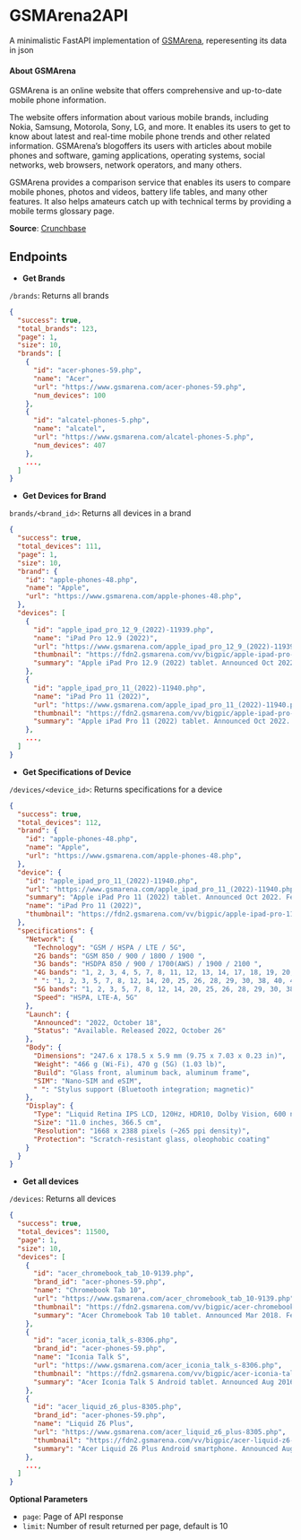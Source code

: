 # GSMArena2API
A minimalistic FastAPI implementation of [GSMArena](https://www.gsmarena.com/), reperesenting its data in json

#### About GSMArena
GSMArena is an online website that offers comprehensive and up-to-date mobile phone information.

The website offers information about various mobile brands, including Nokia, Samsung, Motorola, Sony, LG, and more. It enables its users to get to know about latest and real-time mobile phone trends and other related information. GSMArena’s blogoffers its users with articles about mobile phones and software, gaming applications, operating systems, social networks, web browsers, network operators, and many others.

GSMArena provides a comparison service that enables its users to compare mobile phones, photos and videos, battery life tables, and many other features. It also helps amateurs catch up with technical terms by providing a mobile terms glossary page.

**Source**: [Crunchbase](https://www.crunchbase.com/organization/gsmarena)

## Endpoints

- **Get Brands**

`/brands`: Returns all brands
```json
{
  "success": true,
  "total_brands": 123,
  "page": 1,
  "size": 10,
  "brands": [
    {
      "id": "acer-phones-59.php",
      "name": "Acer",
      "url": "https://www.gsmarena.com/acer-phones-59.php",
      "num_devices": 100
    },
    {
      "id": "alcatel-phones-5.php",
      "name": "alcatel",
      "url": "https://www.gsmarena.com/alcatel-phones-5.php",
      "num_devices": 407
    },
    ...,
  ]
}
```
- **Get Devices for Brand**

`brands/<brand_id>`: Returns all devices in a brand
```json
{
  "success": true,
  "total_devices": 111,
  "page": 1,
  "size": 10,
  "brand": {
    "id": "apple-phones-48.php",
    "name": "Apple",
    "url": "https://www.gsmarena.com/apple-phones-48.php",
  },
  "devices": [
    {
      "id": "apple_ipad_pro_12_9_(2022)-11939.php",
      "name": "iPad Pro 12.9 (2022)",
      "url": "https://www.gsmarena.com/apple_ipad_pro_12_9_(2022)-11939.php",
      "thumbnail": "https://fdn2.gsmarena.com/vv/bigpic/apple-ipad-pro-129-2022.jpg",
      "summary": "Apple iPad Pro 12.9 (2022) tablet. Announced Oct 2022. Features 12.9″  display, Apple M2 chipset, 10758 mAh battery, 2048 GB storage, 16 GB RAM, Scratch-resistant glass."
    },
    {
      "id": "apple_ipad_pro_11_(2022)-11940.php",
      "name": "iPad Pro 11 (2022)",
      "url": "https://www.gsmarena.com/apple_ipad_pro_11_(2022)-11940.php",
      "thumbnail": "https://fdn2.gsmarena.com/vv/bigpic/apple-ipad-pro-11-2022.jpg",
      "summary": "Apple iPad Pro 11 (2022) tablet. Announced Oct 2022. Features 11.0″  display, Apple M2 chipset, 7538 mAh battery, 2048 GB storage, 16 GB RAM, Scratch-resistant glass."
    },
    ...,
  ]
}
```

- **Get Specifications of Device**

`/devices/<device_id>`: Returns specifications for a device

```json
{
  "success": true,
  "total_devices": 112,
  "brand": {
    "id": "apple-phones-48.php",
    "name": "Apple",
    "url": "https://www.gsmarena.com/apple-phones-48.php",
  },
  "device": {
    "id": "apple_ipad_pro_11_(2022)-11940.php",
    "url": "https://www.gsmarena.com/apple_ipad_pro_11_(2022)-11940.php",
    "summary": "Apple iPad Pro 11 (2022) tablet. Announced Oct 2022. Features 11.0″  display, Apple M2 chipset, 7538 mAh battery, 2048 GB storage, 16 GB RAM, Scratch-resistant glass.",
    "name": "iPad Pro 11 (2022)",
    "thumbnail": "https://fdn2.gsmarena.com/vv/bigpic/apple-ipad-pro-11-2022.jpg",
  },
  "specifications": {
    "Network": {
      "Technology": "GSM / HSPA / LTE / 5G",
      "2G bands": "GSM 850 / 900 / 1800 / 1900 ",
      "3G bands": "HSDPA 850 / 900 / 1700(AWS) / 1900 / 2100 ",
      "4G bands": "1, 2, 3, 4, 5, 7, 8, 11, 12, 13, 14, 17, 18, 19, 20, 21, 25, 26, 28, 29, 30, 32, 34, 38, 39, 40, 41, 42, 46, 48, 66, 71 - A2435, A2761",
      " ": "1, 2, 3, 5, 7, 8, 12, 14, 20, 25, 26, 28, 29, 30, 38, 40, 41, 48, 66, 70, 71, 77, 78, 79 SA/NSA/Sub6 - A2761, A2762",
      "5G bands": "1, 2, 3, 5, 7, 8, 12, 14, 20, 25, 26, 28, 29, 30, 38, 40, 41, 48, 66, 70, 71, 77, 78, 79, 258, 260, 261 SA/NSA/Sub6/mmWave - A2435",
      "Speed": "HSPA, LTE-A, 5G"
    },
    "Launch": {
      "Announced": "2022, October 18",
      "Status": "Available. Released 2022, October 26"
    },
    "Body": {
      "Dimensions": "247.6 x 178.5 x 5.9 mm (9.75 x 7.03 x 0.23 in)",
      "Weight": "466 g (Wi-Fi), 470 g (5G) (1.03 lb)",
      "Build": "Glass front, aluminum back, aluminum frame",
      "SIM": "Nano-SIM and eSIM",
      " ": "Stylus support (Bluetooth integration; magnetic)"
    },
    "Display": {
      "Type": "Liquid Retina IPS LCD, 120Hz, HDR10, Dolby Vision, 600 nits (typ)",
      "Size": "11.0 inches, 366.5 cm",
      "Resolution": "1668 x 2388 pixels (~265 ppi density)",
      "Protection": "Scratch-resistant glass, oleophobic coating"
    }
  }
}

```

- **Get all devices**

`/devices`: Returns all devices
```json
{
  "success": true,
  "total_devices": 11500,
  "page": 1,
  "size": 10,
  "devices": [
    {
      "id": "acer_chromebook_tab_10-9139.php",
      "brand_id": "acer-phones-59.php",
      "name": "Chromebook Tab 10",
      "url": "https://www.gsmarena.com/acer_chromebook_tab_10-9139.php",
      "thumbnail": "https://fdn2.gsmarena.com/vv/bigpic/acer-chromebook-tab-10.jpg",
      "summary": "Acer Chromebook Tab 10 tablet. Announced Mar 2018. Features 9.7″  display, Rockchip RK3399 chipset, 5 MP primary camera, 2 MP front camera, 4500 mAh battery, 32 GB storage, 4 GB RAM."
    },
    {
      "id": "acer_iconia_talk_s-8306.php",
      "brand_id": "acer-phones-59.php",
      "name": "Iconia Talk S",
      "url": "https://www.gsmarena.com/acer_iconia_talk_s-8306.php",
      "thumbnail": "https://fdn2.gsmarena.com/vv/bigpic/acer-iconia-talk-s.jpg",
      "summary": "Acer Iconia Talk S Android tablet. Announced Aug 2016. Features 7.0″  display, MT8735 chipset, 13 MP primary camera, 2 MP front camera, 3400 mAh battery, 32 GB storage, 2 GB RAM."
    },
    {
      "id": "acer_liquid_z6_plus-8305.php",
      "brand_id": "acer-phones-59.php",
      "name": "Liquid Z6 Plus",
      "url": "https://www.gsmarena.com/acer_liquid_z6_plus-8305.php",
      "thumbnail": "https://fdn2.gsmarena.com/vv/bigpic/acer-liquid-z6-plus.jpg",
      "summary": "Acer Liquid Z6 Plus Android smartphone. Announced Aug 2016. Features 5.5″  display, MT6753 chipset, 13 MP primary camera, 5 MP front camera, 4080 mAh battery, 32 GB storage, 3 GB RAM."
    },
    ...,
  ]
}
```
**Optional Parameters**

- `page`: Page of API response
- `limit`: Number of result returned per page, default is 10







